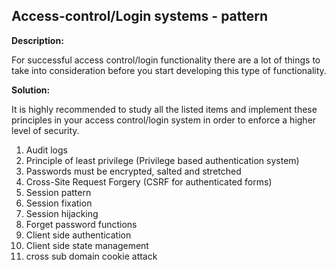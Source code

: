 Access-control/Login systems - pattern
-------

**Description:**

For successful access control/login functionality there are a lot of things to take into
consideration before you start developing this type of functionality.



**Solution:**

It is highly recommended to study all the listed items and implement these principles in
your access control/login system in order to enforce a higher level of security.

1. Audit logs
2. Principle of least privilege (Privilege based authentication system)
3. Passwords must be encrypted, salted and stretched
4. Cross-Site Request Forgery (CSRF for authenticated forms)
5. Session pattern
6. Session fixation
7. Session hijacking
8. Forget password functions
9. Client side authentication
10. Client side state management
11. cross sub domain cookie attack

